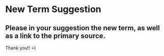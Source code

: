 # New Term Suggestion

## Please in your suggestion the new term, as well as a link to the primary source.

Thank you!! =)
